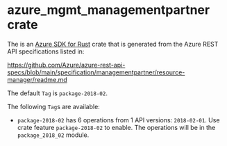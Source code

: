 # azure_mgmt_managementpartner crate

The is an [Azure SDK for Rust](https://github.com/Azure/azure-sdk-for-rust) crate that is generated from the Azure REST API specifications listed in:

https://github.com/Azure/azure-rest-api-specs/blob/main/specification/managementpartner/resource-manager/readme.md

The default `Tag` is `package-2018-02`.

The following `Tag`s are available:

- `package-2018-02` has 6 operations from 1 API versions: `2018-02-01`. Use crate feature `package-2018-02` to enable. The operations will be in the `package_2018_02` module.